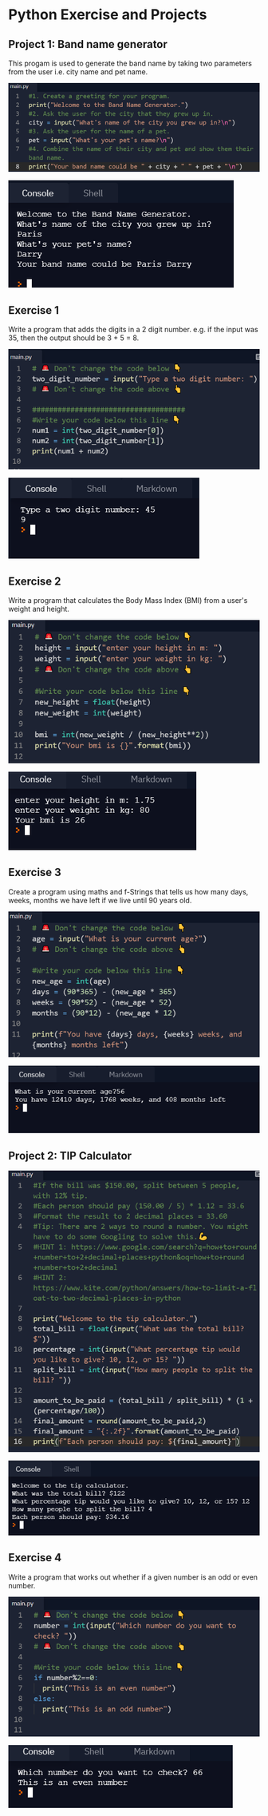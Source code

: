 # Python Exercise and Projects

## Project 1: Band name generator
This progam is used to generate the band name by taking two parameters from the user i.e. city name and pet name.

![](/images/1.1.png)

![](/images/1.2.png)

## Exercise 1

Write a program that adds the digits in a 2 digit number. e.g. if the input was 35, then the output should be 3 + 5 = 8.

![](/images/2.1.png)

![](/images/2.2.png)

## Exercise 2

Write a program that calculates the Body Mass Index (BMI) from a user's weight and height.

![](/images/3.1.png)

![](/images/3.2.png)

## Exercise 3

Create a program using maths and f-Strings that tells us how many days, weeks, months we have left if we live until 90 years old.

![](/images/4.1.png)

![](/images/4.2.png)

## Project 2: TIP Calculator

![](/images/5.1.png)

![](/images/5.2.png)

## Exercise 4

Write a program that works out whether if a given number is an odd or even number.

![](/images/6.1.png)

![](/images/6.2.png)

